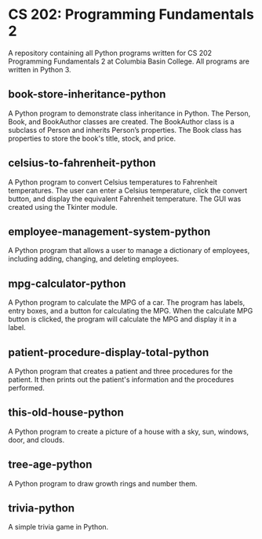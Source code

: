 # CS 202: Programming Fundamentals 2
A repository containing all Python programs written for CS 202 Programming Fundamentals 2 at Columbia Basin College. All programs are written in Python 3.

## book-store-inheritance-python
A Python program to demonstrate class inheritance in Python. The Person, Book, and BookAuthor classes are created. The BookAuthor class is a subclass of Person and inherits Person’s properties. The Book class has properties to store the book's title, stock, and price.

## celsius-to-fahrenheit-python
A Python program to convert Celsius temperatures to Fahrenheit temperatures. The user can enter a Celsius temperature, click the convert button, and display the equivalent Fahrenheit temperature. The GUI was created using the Tkinter module.

## employee-management-system-python
A Python program that allows a user to manage a dictionary of employees, including adding, changing, and deleting employees.

## mpg-calculator-python
A Python program to calculate the MPG of a car. The program has labels, entry boxes, and a button for calculating the MPG. When the calculate MPG button is clicked, the program will calculate the MPG and display it in a label.

## patient-procedure-display-total-python
A Python program that creates a patient and three procedures for the patient. It then prints out the patient's information and the procedures performed.

## this-old-house-python
A Python program to create a picture of a house with a sky, sun, windows, door, and clouds.

## tree-age-python
A Python program to draw growth rings and number them.

## trivia-python
A simple trivia game in Python.

